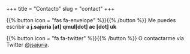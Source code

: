 +++
title = "Contacto"
slug = "contact"
+++

{{% button icon = "fas fa-envelope" %}}{{% /button %}} Me puedes escribir a **j.sajuria \[at\] qmul\[dot\] ac \[dot\] uk**

{{% button icon = "fa fa-twitter" %}}{{% /button %}} O contactarme vía Twitter [@jsajuria](https://twitter.com/jsajuria).